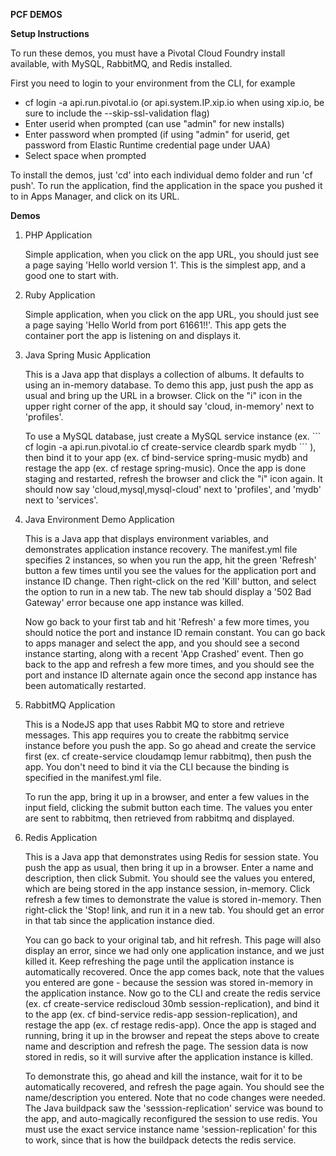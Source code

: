 <html>
<body>
<p><b>PCF DEMOS</b></p>
<p><b>Setup Instructions</b></p>
<p>To run these demos, you must have a Pivotal Cloud Foundry install available, with MySQL, RabbitMQ, and Redis installed.</p>
<p>First you need to login to your environment from the CLI, for example </p>
<ul>
  <li>cf login -a api.run.pivotal.io  (or api.system.IP.xip.io when using xip.io, be sure to include the --skip-ssl-validation flag)</li>
  <li>Enter userid when prompted   (can use "admin" for new installs)</li>
  <li>Enter password when prompted    (if using "admin" for userid, get password from Elastic Runtime credential page under UAA)</li>
  <li>Select space when prompted</li>
</ul>
<p>To install the demos, just 'cd' into each individual demo folder and run 'cf push'.  To run the application, find the application in the space you pushed
  it to in Apps Manager, and click on its URL.
<p><b>Demos</b></p>
<ol>
<li>PHP Application</li>
<p>Simple application, when you click on the app URL, you should just see a page
saying 'Hello world version 1'.  This is the simplest app, and a good one to start with. </p>
<li>Ruby Application</li>
<p>Simple application, when you click on the app URL, you should just see a page
saying 'Hello World from port 61661!!'.  This app gets the container port the app is listening on and displays it. </p>
<li>Java Spring Music Application</li>
<p>This is a Java app that displays a collection of albums.  It defaults to using an in-memory database.  To demo this app, just push the app as usual and bring up
  the URL in a browser.  Click on the "i" icon in the upper right corner of the app, it should say 'cloud, in-memory' next to 'profiles'.<p>
  To use a MySQL database, just create a MySQL service instance (ex.
    ```
  cf login -a api.run.pivotal.io
  cf create-service cleardb spark mydb
    ```
), then bind it to your app
  (ex. cf bind-service spring-music mydb) and restage the app (ex. cf restage spring-music).  Once the app is done staging and restarted, refresh the browser
  and click the "i" icon again.  It should now say 'cloud,mysql,mysql-cloud' next to 'profiles', and 'mydb' next to 'services'.  </p>
<li>Java Environment Demo Application</li>
<p>This is a Java app that displays environment variables, and demonstrates application instance recovery.
  The manifest.yml file specifies 2 instances, so when you run the app, hit the
green 'Refresh' button a few times until you see the values for the application port and instance ID change.  Then right-click on the red 'Kill' button, and
select the option to run in a new tab.  The new tab should display a '502 Bad Gateway' error because one app instance was killed.  <p>
Now go back to your
first tab and hit 'Refresh' a few more times, you should notice the port and instance ID remain constant.  You can go back to apps manager and select
the app, and you should see a second instance starting, along with a recent 'App Crashed' event.  Then go back to the app and refresh a few more times, and
you should see the port and instance ID alternate again once the second app instance has been automatically restarted.</p>
<li>RabbitMQ Application</li>
<p>This is a NodeJS app that uses Rabbit MQ to store and retrieve messages.  This app requires you to create the rabbitmq service instance before you push
the app.  So go ahead and create the service first (ex. cf create-service cloudamqp lemur rabbitmq), then push the app.  You don't need to bind it via
the CLI because the binding is specified in the manifest.yml file.  <p>
To run the app, bring it up in a browser, and enter a few values in the input
field, clicking the submit button each time.  The values you enter are sent to rabbitmq, then retrieved from rabbitmq and displayed.</p>
<li>Redis Application</li>
<p>This is a Java app that demonstrates using Redis for session state.  You push the app as usual, then bring it up in a browser.  Enter a name and
description, then click Submit.  You should see the values you entered, which are being stored in the app instance session, in-memory.  Click refresh a few
times to demonstrate the value is stored in-memory.  Then right-click the 'Stop! link, and run it in a new tab.  You should get an error in that tab since
the application instance died.  <p>
You can go back to your original tab, and hit refresh.  This page will also display an error, since we had only one
application instance, and we just killed it.  Keep refreshing the page until the application instance is automatically recovered.  Once the app comes back,
note that the values you entered are gone - because the session was stored in-memory in the application instance.  Now go to the CLI and create the redis service
(ex. cf create-service rediscloud 30mb session-replication), and bind it to the app (ex. cf bind-service redis-app session-replication), and restage
the app (ex. cf restage redis-app).  Once the app is staged and running, bring it up in the browser and repeat the steps above to create name and description
and refresh the page.  The session data is now stored in redis, so it will survive after the application instance is killed.  <p>
To demonstrate this, go ahead and kill
the instance, wait for it to be automatically recovered, and refresh the page again.  You should see the name/description you entered.  Note that no code changes
were needed.  The Java buildpack saw the 'sesssion-replication' service was bound to the app, and auto-magically reconfigured the session to use redis.  You must
use the exact service instance name 'session-replication' for this to work, since that is how the  buildpack detects the redis service.</p>
</ol>
</body>
</html>
